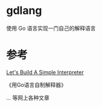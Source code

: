 # gdlang

使用 Go 语言实现一门自己的解释语言

# 参考

[Let's Build A Simple Interpreter](https://github.com/rspivak/lsbasi)

《用Go语言自制解释器》

... 等网上各种文章
